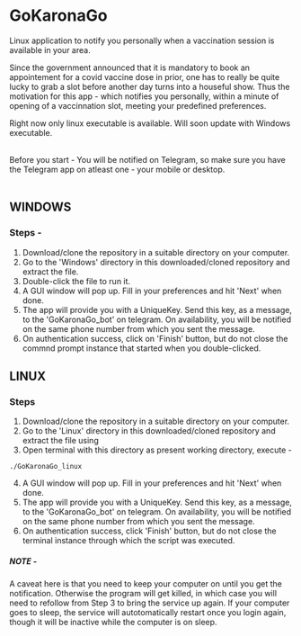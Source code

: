# GoKaronaGo
Linux application to notify you personally when a vaccination session is available in your area.

Since the government announced that it is mandatory to book an appointement for a covid vaccine dose in prior, one has to really be quite lucky to grab a slot before another day turns into a houseful show. Thus the motivation for this app - which notifies you personally, within a minute of opening of a vaccinnation slot, meeting your predefined preferences.


Right now only linux executable is available. Will soon update with Windows executable.

<br>
Before you start - You will be notified on Telegram, so make sure you have the Telegram app on atleast one - your mobile or desktop.
<br><br>

## WINDOWS
### Steps - 
1. Download/clone the  repository in a suitable directory on your computer.
2. Go to the 'Windows' directory in this downloaded/cloned repository and extract the file. 
3. Double-click the file to run it. 
4. A GUI window will pop up. Fill in your preferences and hit 'Next' when done.
5. The app will provide you with a UniqueKey. Send this key, as a message, to the 'GoKaronaGo_bot' on telegram. On availability, you will be notified on the same phone number from which you sent the message.
6. On authentication success, click on 'Finish' button, but do not close the commnd prompt instance that started when you double-clicked. 


## LINUX
### Steps
1. Download/clone the  repository in a suitable directory on your computer.
2. Go to the 'Linux' directory in this downloaded/cloned repository and extract the file using 
3. Open terminal with this directory as present working directory, execute - 

```
./GoKaronaGo_linux
```
4. A GUI window will pop up. Fill in your preferences and hit 'Next' when done.
5. The app will provide you with a UniqueKey. Send this key, as a message, to the 'GoKaronaGo_bot' on telegram. On availability, you will be notified on the same phone number from which you sent the message.
6. On authentication success, click 'Finish' button, but do not close the terminal instance through which the script was executed. 

##### NOTE - 
A caveat here is that you need to keep your computer on until you get the notification. Otherwise the program will get killed, in which case you will need to refollow from Step 3 to bring the service up again. If your computer goes to sleep, the service will autotomatically restart once you login again, though it will be inactive while the computer is on sleep.
